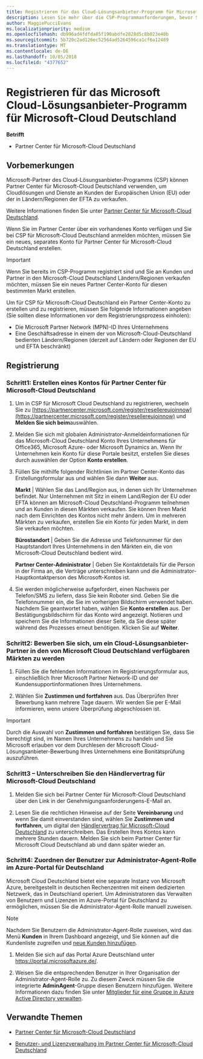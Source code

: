 ```yaml
---
title: Registrieren für das Cloud-Lösungsanbieter-Programm für Microsoft-Cloud Deutschland | Partner Center für Microsoft-Cloud Deutschland
description: Lesen Sie mehr über die CSP-Programmanforderungen, bevor Sie sich für das Microsoft Cloud Deutschland-Programm registrieren.
author: MaggiePucciEvans
ms.localizationpriority: medium
ms.openlocfilehash: db996ad4fdfda05f190abdfe2028d5c8b023e40b
ms.sourcegitcommit: 5b720c2ad126ec52564ad5264596ca1cf6a12489
ms.translationtype: MT
ms.contentlocale: de-DE
ms.lasthandoff: 10/05/2018
ms.locfileid: "4377652"
---
```

# <a name="enroll-in-the-cloud-solution-provider-program-for-microsoft-cloud-germany"></a>Registrieren für das Microsoft Cloud-Lösungsanbieter-Programm für Microsoft-Cloud Deutschland

**Betrifft**

-  Partner Center für Microsoft-Cloud Deutschland

## <a name="before-you-begin"></a>Vorbemerkungen

Microsoft-Partner des Cloud-Lösungsanbieter-Programms (CSP) können Partner Center für Microsoft-Cloud Deutschland verwenden, um Cloudlösungen und Dienste an Kunden der Europäischen Union (EU) oder der in Ländern/Regionen der EFTA zu verkaufen.

Weitere Informationen finden Sie unter [Partner Center für Microsoft-Cloud Deutschland](partner-center-for-microsoft-cloud-germany.md).

Wenn Sie im Partner Center über ein vorhandenes Konto verfügen und Sie bei CSP für Microsoft-Cloud Deutschland anmelden möchten, müssen Sie ein neues, separates Konto für Partner Center für Microsoft-Cloud Deutschland erstellen.

> [!IMPORTANT]  
> Wenn Sie bereits im CSP-Programm registriert sind und Sie an Kunden und Partner in den Microsoft-Cloud Deutschland Ländern/Regionen verkaufen möchten, müssen Sie ein neues Partner Center-Konto für diesen bestimmten Markt erstellen.  

Um für CSP für Microsoft-Cloud Deutschland ein Partner Center-Konto zu erstellen und zu registrieren, müssen Sie folgende Informationen angeben (Sie sollten diese Informationen vor dem Registrierungsprozess einholen):

-  Die Microsoft Partner Network (MPN)-ID Ihres Unternehmens 
-  Eine Geschäftsadresse in einem der von Microsoft-Cloud-Deutschland bedienten Ländern/Regionen (derzeit auf Ländern oder Regionen der EU und EFTA beschränkt) 

## <a name="how-to-enroll"></a>Registrierung 

### <a name="step-1---create-an-account-for-partner-center-for-microsoft-cloud-germany"></a>Schritt1: Erstellen eines Kontos für Partner Center für Microsoft-Cloud Deutschland 

1.  Um in CSP für Microsoft Cloud Deutschland zu registrieren, wechseln Sie zu [https://partnercenter.microsoft.com/register/resellereujoinnow](https://partnercenter.microsoft.com/register/resellereujoinnow) und **Melden Sie sich beim**auswählen. 

2.  Melden Sie sich mit globalen Administrator-Anmeldeinformationen für das Microsoft-Cloud Deutschland Konto Ihres Unternehmens für Office365, Microsoft Azure- oder Microsoft Dynamics an. Wenn Ihr Unternehmen kein Konto für diese Portale besitzt, erstellen Sie dieses durch auswählen der Option **Konto erstellen**.

3.  Füllen Sie mithilfe folgender Richtlinien im Partner Center-Konto das Erstellungsformular aus und wählen Sie dann **Weiter** aus.   

    **Markt** | Wählen Sie das Land/Region aus, in denen sich Ihr Unternehmen befindet. Nur Unternehmen mit Sitz in einem Land/Region der EU oder EFTA können am Microsoft-Cloud Deutschland-Programm teilnehmen und an Kunden in diesen Märkten verkaufen. Sie können Ihren Markt nach dem Einrichten des Kontos nicht mehr ändern. Um in mehreren Märkten zu verkaufen, erstellen Sie ein Konto für jeden Markt, in dem Sie verkaufen möchten.

    **Bürostandort** | Geben Sie die Adresse und Telefonnummer für den Hauptstandort Ihres Unternehmens in den Märkten ein, die von Microsoft-Cloud Deutschland bedient wird.

    **Partner Center-Administrator** | Geben Sie Kontaktdetails für die Person in der Firma an, die Verträge unterschreiben kann und die Administrator-Hauptkontaktperson des Microsoft-Kontos ist. 

4.  Sie werden möglicherweise aufgefordert, einen Nachweis per Telefon/SMS zu liefern, dass Sie kein Roboter sind. Geben Sie die Telefonnummer ein, die Sie im vorherigen Bildschirm verwendet haben. Nachdem Sie geantwortet haben, wählen Sie **Konto erstellen** aus. Der Bestätigungsbildschirm für das Konto wird angezeigt. Notieren und speichern Sie die Informationen dieser Seite, da Sie diese später während des Prozesses erneut benötigen. Klicken Sie auf **Weiter**.

### <a name="step-2---apply-to-become-a-cloud-solution-provider-partner-in-markets-served-by-microsoft-cloud-germany"></a>Schritt2: Bewerben Sie sich, um ein Cloud-Lösungsanbieter-Partner in den von Microsoft Cloud Deutschland verfügbaren Märkten zu werden 

1.  Füllen Sie die fehlenden Informationen im Registrierungsformular aus, einschließlich Ihrer Microsoft Partner Network-ID und der Kundensupportinformationen Ihres Unternehmens. 

2.  Wählen Sie **Zustimmen und fortfahren** aus. Das Überprüfen Ihrer Bewerbung kann mehrere Tage dauern. Wir werden Sie per E-Mail informieren, wenn unsere Überprüfung abgeschlossen ist.

> [!IMPORTANT]  
> Durch die Auswahl von **Zustimmen und fortfahren** bestätigen Sie, dass Sie berechtigt sind, im Namen Ihres Unternehmens zu handeln und Sie Microsoft erlauben vor dem Durchlesen der Microsoft Cloud-Lösungsanbieter-Bewerbung Ihres Unternehmens eine Bonitätsprüfung auszuführen.

### <a name="step-3---sign-the-reseller-agreement-for-microsoft-cloud-germany"></a>Schritt3 – Unterschreiben Sie den Händlervertrag für Microsoft-Cloud Deutschland 

1. Melden Sie sich bei Partner Center für Microsoft-Cloud Deutschland über den Link in der Genehmigungsanforderungens-E-Mail an. 

2. Lesen Sie die rechtlichen Hinweise auf der Seite **Vereinbarung** und wenn Sie damit einverstanden sind, wählen Sie **Zustimmen und fortfahren**, um digital den [Händlervertrag für Microsoft-Cloud Deutschland](https://go.microsoft.com/fwlink/p/?linkid=831385) zu unterschreiben. Das Erstellen Ihres Kontos kann mehrere Stunden dauern. Melden Sie sich beim Partner Center für Microsoft Cloud Deutschland ab und dann später wieder an.

### <a name="step-4---assign-users-to-the-admin-agent-role-in-the-azure-germany-portal"></a>Schritt4: Zuordnen der Benutzer zur Administrator-Agent-Rolle im Azure-Portal für Deutschland 

Microsoft Cloud Deutschland bietet eine separate Instanz von Microsoft Azure, bereitgestellt in deutschen Rechenzentren mit einem dedizierten Netzwerk, das in Deutschland operiert. Um Administratoren das Verwalten von Benutzern und Lizenzen im Azure-Portal für Deutschland zu ermöglichen, müssen Sie die Administrator-Agent-Rolle manuell zuweisen.

> [!NOTE]  
> Nachdem Sie Benutzern die Administrator-Agent-Rolle zuweisen, wird das Menü **Kunden** in Ihrem Dashboard angezeigt, und Sie können auf die Kundenliste zugreifen und [neue Kunden hinzufügen](add-a-new-customer.md).   

1.  Melden Sie sich auf das Portal Azure Deutschland unter https://portal.microsoftazure.de/.

2.  Weisen Sie die entsprechenden Benutzer in Ihrer Organisation der Administrator-Agent-Rolle zu. Zu diesem Zweck müssen Sie die integrierte **AdminAgent**-Gruppe diesen Benutzern hinzufügen. Weitere Informationen dazu finden Sie unter [Mitglieder für eine Gruppe in Azure Active Directory verwalten](https://docs.microsoft.com/azure/active-directory/active-directory-groups-members-azure-portal).
 

## <a name="related-topics"></a>Verwandte Themen

-  [Partner Center für Microsoft-Cloud Deutschland](partner-center-for-microsoft-cloud-germany.md)

-  [Benutzer- und Lizenzverwaltung im Partner Center für Microsoft-Cloud Deutschland](user-management-in-partner-center-for-microsoft-cloud-germany.md)


